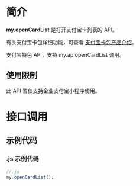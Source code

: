 # 简介
**my.openCardList** 是打开支付宝卡列表的 API。

有关支付宝卡包详细功能，可查看 [支付宝卡包产品介绍](https://opendocs.alipay.com/mini/introduce/voucher)。

支付宝特色 API，支持 my.ap.openCardList 调用。

## 使用限制
此 API 暂仅支持企业支付宝小程序使用。

# 接口调用

## 示例代码

### .js 示例代码
```javascript
//.js
my.openCardList();
```

